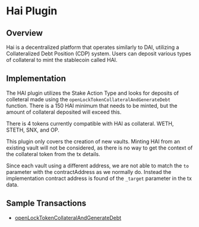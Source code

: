 # Hai Plugin

## Overview
Hai is a decentralized platform that operates similarly to DAI, utilizing a Collateralized Debt Position (CDP) system. Users can deposit various types of collateral to mint the stablecoin called HAI.

## Implementation 
The HAI plugin utilizes the Stake Action Type and looks for deposits of colleteral made using the `openLockTokenCollateralAndGenerateDebt` function. There is a 150 HAI minimum that needs to be minted, but the amount of collateral deposited will exceed this.

There is 4 tokens currently compatible with HAI as collateral. WETH, STETH, SNX, and OP.

This plugin only covers the creation of new vaults. Minting HAI from an existing vault will not be considered, as there is no way to get the context of the collateral token from the tx details.

Since each vault using a different address, we are not able to match the `to` parameter with the contractAddress as we normally do. Instead the implementation contract address is found of the `_target` parameter in the tx data. 

## Sample Transactions
- [openLockTokenCollateralAndGenerateDebt](https://optimistic.etherscan.io/tx/0x2c07c670182229bc1201087c9883ed67c7d46dcbd0f65c2b4d701949705a4581)
